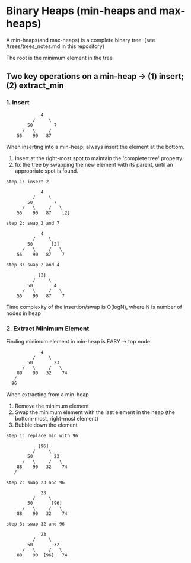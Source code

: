 # Binary Heaps (min-heaps and max-heaps)

A min-heaps(and max-heaps) is a complete binary tree. (see /trees/trees_notes.md in this repository)

The root is the minimum element in the tree

## Two key operations on a min-heap -> (1) insert; (2) extract_min

### 1. insert

```
             4
          /     \
        50        7
      /   \     /  
    55    90   87  
```  

When inserting into a min-heap, always insert the element at the bottom. 
1. Insert at the right-most spot to maintain the 'complete tree' property. 
2. fix the tree by swapping the new element with its parent, until an appropriate spot is found. 

```
step 1: insert 2

             4
          /     \
        50        7
      /   \     /   \
    55    90   87    [2]

step 2: swap 2 and 7

             4
          /     \
        50       [2]
      /   \     /   \
    55    90   87    7   

step 3: swap 2 and 4

            [2]
          /     \
        50        4
      /   \     /   \
    55    90   87    7   
```

Time complexity of the insertion/swap is O(logN), where N is number of nodes in heap

### 2. Extract Minimum Element

Finding minimum element in min-heap is EASY -> top node

```
             4
          /     \
        50        23
      /   \     /   \
    88    90   32    74
   /
  96  
```  

When extracting from a min-heap
1. Remove the minimum element
2. Swap the minimum element with the last element in the heap (the bottom-most, right-most element)
3. Bubble down the element



```
step 1: replace min with 96

            [96]
          /     \
        50        23
      /   \     /   \
    88    90   32    74
   /

step 2: swap 23 and 96

             23
          /     \
        50       [96]
      /   \     /   \
    88    90   32    74

step 3: swap 32 and 96

             23
          /     \
        50        32
      /   \     /   \
    88    90  [96]   74
```  
